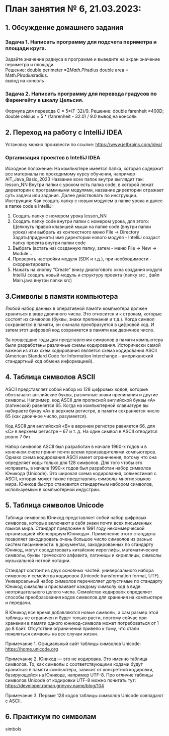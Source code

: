 # План занятия № 6, 21.03.2023:

## 1. Обсуждение домашнего задания

### Задача 1. Написать программу для подсчета периметра и площади круга. 
Задайте значение радиуса в программе и выведите на экран значение периметра и площади.   
Решение:
double perimeter =2*Math.PI*radius
double area = Math.PI*radius*radius.  
вывод на консоль

### Задача 2. Написать программу для перевода градусов по Фаренгейту в шкалу Цельсия. 
Формула для перевода С = 5*(F-32)/9. 
Решение: double farenheit =400D; 
double celsius = 5 * (fahrenheit - 32.0) / 9.0
вывод на консоль

## 2. Переход на работу с IntelliJ IDEA
Установку можно произвести по ссылке: https://www.jetbrains.com/idea/

### Организация проектов в IntelliJ IDEA
Исходное положение:
На компьютере имеется папка, которая содержит все материалы по проходимому курсу обучения, например 
AIT_Java_Basic_2023
Название всех папок внутри выглядит так: lesson_NN
Внутри папки с уроком есть папка code, в которой лежат директории с программными модулями,
название директории отражает суть задачи или задания.
Далее действовать по инструкции.
Инструкция: Как создать папку с новым модулем в папке урока и далее в папке code в IntelliJ:
1. Создать папку с номером урока lesson_NN
2. Создать папку code внутри папки с номером урока, для этого:
   Щелкнуть правой клавишей мыши на папке code (внутри папки урока)
   или выбрать из контекстного меню File -> Directory
   Задать(придумать) имя директории нового модуля - IntelliJ создаст папку проекта внутри папки code
4. Выбрать (встать на) созданную папку, затем - меню File -> New -> Module...
5. Проверить настройки модуля (SDK и т.д.), при необходимости - скорректировать
6. Нажать на кнопку “Create” внизу диалогового окна создания модуля
   IntelliJ создать новый модуль и структуру проекта (папку src , файл Main.java внутри папки src)

## 3.Символы в памяти компьютера
Любой набор данных в оперативной памяти компьютера должен храниться в виде двоичного числа. 
Это относится и к строкам, которые состоят из символов (буквы, знаки препинания и т.д.). 
Когда символ сохраняется в памяти, он сначала преобразуется в цифровой код. 
И затем этот цифровой код сохраняется в памяти как двоичное число.

За прошедшие годы для представления символов в памяти компьютера были разработаны различные схемы кодирования. 
Исторически самой важной из этих схем кодирования является схема кодирования 
ASCII (American Standard Code for Information Interchange – американский стандартный код обмена информацией).

## 4. Таблица символов ASCII
ASCII представляет собой набор из 128 цифровых кодов, которые обозначают английские буквы, различные знаки препинания и 
другие символы. Например, код ASCII для прописной английской буквы «А» (латинской) равняется 65. 
Когда на компьютерной клавиатуре вы набираете букву «А» в верхнем регистре, в памяти сохраняется 
число 65 (как двоичное число, разумеется).

Код ASCII для английской «В» в верхнем регистре равняется 66, для «С» в верхнем регистре – 67 и т. д. 
На один символ в ASCII отводится ровно 7 бит.

Набор символов ASCII был разработан в начале 1960-х годов и в конечном счете принят почти всеми 
производителями компьютеров. Однако схема кодирования ASCII имеет ограничения, потому что она 
определяет коды только для 128 символов. 
Для того чтобы это исправить, в начале 1990-х годов был разработан набор символов Юникода (Unicode). 
Это широкая схема кодирования, совместимая с ASCII, которая может также представлять символы 
многих языков мира. Юникод быстро становится стандартным набором символов, 
используемым в компьютерной индустрии.

## 5. Таблица символов Unicode
Таблица символов Юникод представляет собой набор цифровых символов, которые включают в себя знаки почти 
всех письменных языков мира. Стандарт предложен в 1991 году некоммерческой организацией «Консорциум Юникода». 
Применение этого стандарта позволяет закодировать очень большое число символов из разных систем письменности: 
в документах, закодированных по стандарту Юникод, могут соседствовать китайские иероглифы, математические 
символы, буквы греческого алфавита, латиницы и кириллицы, символы музыкальной нотной нотации.

Стандарт состоит из двух основных частей: 
универсального набора символов и семейства кодировок (Unicode transformation format, UTF). 
Универсальный набор символов перечисляет допустимые по стандарту Юникод символы и присваивает каждому символу 
код в виде неотрицательного целого числа. Семейство кодировок определяет способы преобразования кодов символов
для хранения на компьютере и передачи.

В Юникод все время добавляются новые символы, а сам размер этой таблицы не ограничен и будет только расти, 
поэтому сейчас при хранении в памяти одного юникод-символа может потребоваться от 1 до 8 байт. 
Отсутствие ограничений привело к тому, что стали появляться символы на все случаи жизни.

Примечание 1. Официальный сайт таблицы символов Unicode: https://home.unicode.org

Примечание 2. Юникод — это не кодировка. Это именно таблица символов. 
То, как символы с соответствующими кодами будут храниться в памяти компьютера, зависит от 
конкретной кодировки, базирующейся на Юникоде, например UTF-8. Про отличие таблицы символов 
Unicode от кодировки UTF-8 можно почитать тут: https://developer.roman.grinyov.name/blog/104

Примечание 3. Первые 128 кодов таблицы символов Unicode совпадают с ASCII.
## 6. Практикум по символам
simbols


